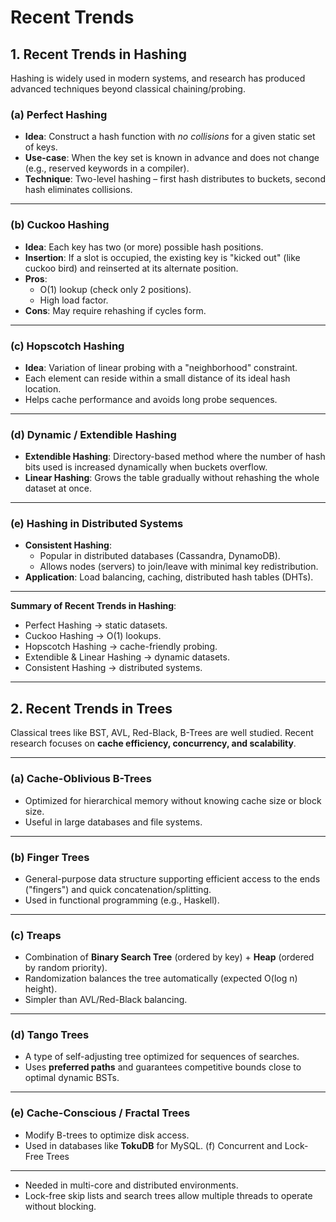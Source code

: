 # Recent Trends

## **1. Recent Trends in Hashing**

Hashing is widely used in modern systems, and research has produced advanced techniques beyond classical chaining/probing.

### (a) Perfect Hashing

- **Idea**: Construct a hash function with *no collisions* for a given static set of keys.
- **Use-case**: When the key set is known in advance and does not change (e.g., reserved keywords in a compiler).
- **Technique**: Two-level hashing – first hash distributes to buckets, second hash eliminates collisions.

---

### (b) Cuckoo Hashing

- **Idea**: Each key has two (or more) possible hash positions.
- **Insertion**: If a slot is occupied, the existing key is "kicked out" (like cuckoo bird) and reinserted at its alternate position.
- **Pros**:
    - O(1) lookup (check only 2 positions).
    - High load factor.
- **Cons**: May require rehashing if cycles form.

---

### (c) Hopscotch Hashing

- **Idea**: Variation of linear probing with a "neighborhood" constraint.
- Each element can reside within a small distance of its ideal hash location.
- Helps cache performance and avoids long probe sequences.

---

### (d) Dynamic / Extendible Hashing

- **Extendible Hashing**: Directory-based method where the number of hash bits used is increased dynamically when buckets overflow.
- **Linear Hashing**: Grows the table gradually without rehashing the whole dataset at once.

---

### (e) Hashing in Distributed Systems

- **Consistent Hashing**:
    - Popular in distributed databases (Cassandra, DynamoDB).
    - Allows nodes (servers) to join/leave with minimal key redistribution.
- **Application**: Load balancing, caching, distributed hash tables (DHTs).

---

**Summary of Recent Trends in Hashing**:

- Perfect Hashing → static datasets.
- Cuckoo Hashing → O(1) lookups.
- Hopscotch Hashing → cache-friendly probing.
- Extendible & Linear Hashing → dynamic datasets.
- Consistent Hashing → distributed systems.

---

## **2. Recent Trends in Trees**

Classical trees like BST, AVL, Red-Black, B-Trees are well studied. Recent research focuses on **cache efficiency, concurrency, and scalability**.

---

### (a) Cache-Oblivious B-Trees

- Optimized for hierarchical memory without knowing cache size or block size.
- Useful in large databases and file systems.

---

### (b) Finger Trees

- General-purpose data structure supporting efficient access to the ends ("fingers") and quick concatenation/splitting.
- Used in functional programming (e.g., Haskell).

---

### (c) Treaps

- Combination of **Binary Search Tree** (ordered by key) + **Heap** (ordered by random priority).
- Randomization balances the tree automatically (expected O(log n) height).
- Simpler than AVL/Red-Black balancing.

---

### (d) Tango Trees

- A type of self-adjusting tree optimized for sequences of searches.
- Uses **preferred paths** and guarantees competitive bounds close to optimal dynamic BSTs.

---

### (e) Cache-Conscious / Fractal Trees

- Modify B-trees to optimize disk access.
- Used in databases like **TokuDB** for MySQL. (f) Concurrent and Lock-Free Trees

---

- Needed in multi-core and distributed environments.
- Lock-free skip lists and search trees allow multiple threads to operate without blocking.